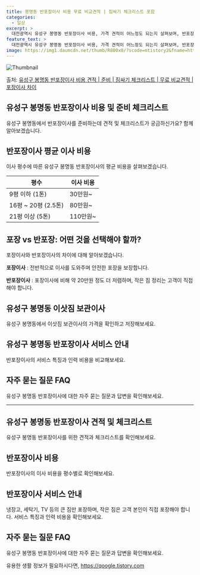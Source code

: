 ```yaml
---
title: 봉명동 반포장이사 비용 무료 비교견적 | 짐싸기 체크리스트 포함
categories:
  - 일상
excerpt: >
  대전광역시 유성구 봉명동 반포장이사 비용, 가격 견적이 어느정도 되는지 살펴보며, 반포장이사를 준비함에 있어 짐싸기 준비 체크리스트가 무엇인지 보겠습니다. 마지막으로 포장이사와 차이점을 통해 무료 비교견적으로 어떤 것이 더 합리적인 선택인지 공유 드립니다.유성구 봉명동 포장이사 견적 샘플 보기 👈 클릭유성구 봉명동 포장이사 가격 살펴보기 👈 클릭유성구 봉명동 반포장이사 평균 이사 비용평수유성구 봉명동 평균 이사 비용원룸 이사9평 이하 (1톤)30만원~투룸/쓰리룸 이사16평 ~ 20평 (2.5톤)80만원~쓰리룸 이사21평 (5톤) ~110만원~우리집 무료 이사견적 받기 👈 클릭포장 vs 반포장: 어떤 것을 선택해야 할까?이사를 생각 중이시라면 포장이사와 반포장이사의 큰 차이를 알아두는 것이 중요합니다..
feature_text: >
  대전광역시 유성구 봉명동 반포장이사 비용, 가격 견적이 어느정도 되는지 살펴보며, 반포장이사를 준비함에 있어 짐싸기 준비 체크리스트가 무엇인지 보겠습니다. 마지막으로 포장이사와 차이점을 통해 무료 비교견적으로 어떤 것이 더 합리적인 선택인지 공유 드립니다.유성구 봉명동 포장이사 견적 샘플 보기 👈 클릭유성구 봉명동 포장이사 가격 살펴보기 👈 클릭유성구 봉명동 반포장이사 평균 이사 비용평수유성구 봉명동 평균 이사 비용원룸 이사9평 이하 (1톤)30만원~투룸/쓰리룸 이사16평 ~ 20평 (2.5톤)80만원~쓰리룸 이사21평 (5톤) ~110만원~우리집 무료 이사견적 받기 👈 클릭포장 vs 반포장: 어떤 것을 선택해야 할까?이사를 생각 중이시라면 포장이사와 반포장이사의 큰 차이를 알아두는 것이 중요합니다..
image: https://img1.daumcdn.net/thumb/R800x0/?scode=mtistory2&fname=https%3A%2F%2Fblog.kakaocdn.net%2Fdn%2FobE7o%2FbtsHaXhKW1y%2F3kKcjKItMAHw57fRe6RwgK%2Fimg.webp
---
```


![Thumbnail](https://img1.daumcdn.net/thumb/R800x0/?scode=mtistory2&fname=https%3A%2F%2Fblog.kakaocdn.net%2Fdn%2FobE7o%2FbtsHaXhKW1y%2F3kKcjKItMAHw57fRe6RwgK%2Fimg.webp)

<p>출처: <a href="https://qoogle.tistory.com/9692" rel="dofollow">유성구 봉명동 반포장이사 비용 견적 | 준비 | 짐싸기 체크리스트 | 무료 비교견적 | 포장이사 차이</a> </p>

## 유성구 봉명동 반포장이사 비용 및 준비 체크리스트

유성구 봉명동에서 반포장이사를 준비하는데 견적 및 체크리스트가 궁금하신가요? 함께 알아보겠습니다.

## 반포장이사 평균 이사 비용

이사 평수에 따른 유성구 봉명동 반포장이사의 평균 비용을 살펴보겠습니다.

**평수** | **이사 비용**  
---|---  
9평 이하 (1톤) | 30만원~  
16평 ~ 20평 (2.5톤) | 80만원~  
21평 이상 (5톤) | 110만원~  
  
## 포장 vs 반포장: 어떤 것을 선택해야 할까?

포장이사와 반포장이사의 차이에 대해 알아보겠습니다.

**포장이사** : 전반적으로 이사를 도와주며 안전한 포장을 보장합니다.

**반포장이사** : 포장이사에 비해 약 20만원 정도 더 저렴하며, 작은 짐 정리는 고객이 직접 해야 합니다.

## 유성구 봉명동 이삿짐 보관이사

유성구 봉명동에서 이삿짐 보관이사의 가격을 확인하고 저장해보세요.

## 유성구 봉명동 반포장이사 서비스 안내

반포장이사의 서비스 특징과 인력 비용을 비교해보세요.

## 자주 묻는 질문 FAQ

유성구 봉명동 반포장이사에 대한 자주 묻는 질문과 답변을 확인해보세요.



* * *



## 유성구 봉명동 반포장이사 견적 및 체크리스트

유성구 봉명동 반포장이사를 위한 견적과 체크리스트를 확인해보세요.

## 반포장이사 비용

반포장이사의 이사 비용을 평수별로 확인해보세요.

## 반포장이사 서비스 안내

냉장고, 세탁기, TV 등의 큰 짐만 포장하며, 작은 짐은 고객 본인이 직접 포장해야 합니다. 서비스 특징과 인력 비용을 확인해보세요.

## 자주 묻는 질문 FAQ

유성구 봉명동 반포장이사에 대한 자주 묻는 질문과 답변을 확인해보세요.

 

유용한 생활 정보가 필요하시다면, <a href="https://qoogle.tistory.com" rel="dofollow">https://qoogle.tistory.com</a>


